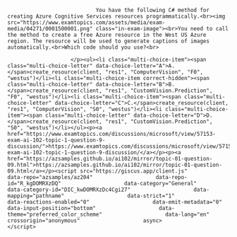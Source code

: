 <p class="card-text">
							
								You have the following C# method for creating Azure Cognitive Services resources programmatically.<br><img src="https://www.examtopics.com/assets/media/exam-media/04271/0001500001.png" class="in-exam-image"><br>You need to call the method to create a free Azure resource in the West US Azure region. The resource will be used to generate captions of images automatically.<br>Which code should you use?<br>
							
						</p><ul><li class="multi-choice-item"><span class="multi-choice-letter" data-choice-letter="A">A.</span>create_resource(client, "res1", "ComputerVision", "F0", "westus")</li><li class="multi-choice-item correct-hidden"><span class="multi-choice-letter" data-choice-letter="B">B.</span>create_resource(client, "res1", "CustomVision.Prediction", "F0", "westus")</li><li class="multi-choice-item"><span class="multi-choice-letter" data-choice-letter="C">C.</span>create_resource(client, "res1", "ComputerVision", "S0", "westus")</li><li class="multi-choice-item"><span class="multi-choice-letter" data-choice-letter="D">D.</span>create_resource(client, "res1", "CustomVision.Prediction", "S0", "westus")</li></ul><p><a href="https://www.examtopics.com/discussions/microsoft/view/57153-exam-ai-102-topic-1-question-9-discussion/">https://www.examtopics.com/discussions/microsoft/view/57153-exam-ai-102-topic-1-question-9-discussion/</a></p><p><a href="https://azsamples.github.io/ai102/mirror/topic-01-question-09.html">https://azsamples.github.io/ai102/mirror/topic-01-question-09.html</a></p><script src="https://giscus.app/client.js"                    data-repo="azsamples/az204"                    data-repo-id="R_kgDOMRXzDQ"                    data-category="General"                    data-category-id="DIC_kwDOMRXzDc4Cgi27"                    data-mapping="pathname"                    data-strict="1"                    data-reactions-enabled="0"                    data-emit-metadata="0"                    data-input-position="bottom"                    data-theme="preferred_color_scheme"                    data-lang="en"                    crossorigin="anonymous"                    async>                    </script>